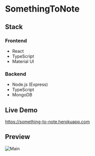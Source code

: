 #  SomethingToNote

## Stack

### Frontend

- React
- TypeScript
- Material UI

### Backend

- Node.js (Express)
- TypeScript
- MongoDB

## Live Demo

https://something-to-note.herokuapp.com

## Preview 

![Main](https://i.ibb.co/GCkrwmN/Capture.png)